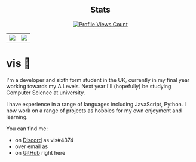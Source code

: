 <h2 align="center">Stats</h2>
<a href="https://github.com/vis2x">
  <p align="center">
    <img src="https://komarev.com/ghpvc/?username=vis2x" alt="Profile Views Count">
  </p>
</a>

<p align="center">
<table>
  <tr>
    <td align="center" style="padding=0;width=50%;">
      <img src="https://github-readme-stats.vercel.app/api/?username=vis2x&title_color=4F8CC9&text_color=9f9f9f&show_icons=true&bg_color=00000000&hide_border=true&icon_color=4F8CC9&hide_title=true&count_private=true" />
    </td>
    <td align="center" style="padding=0;width=50%;">
      <img src="https://github-readme-stats.quantumlytangled.vercel.app/api/top-langs/?username=vis2x&title_color=4F8CC9&text_color=9f9f9f&layout=compact&show_icons=true&bg_color=00000000&hide_border=true&icon_color=00000000&count_private=true" />
    </td>
  </tr>
</table>
</p>


# vis 👋

I'm a developer and sixth form student in the UK, currently in my final year working towards my A Levels. Next year I'll (hopefully) be studying Computer Science at university.

I have experience in a range of languages including JavaScript, Python. I now work on a range of projects as hobbies for my own enjoyment and learning.

You can find me:
- on [Discord](https://discord.com) as vis#4374
- over email as <needtomake>
- on [GitHub](https://github.com/vis2x) right here










<!--# hi I'm vis 👋

<!--### 🌱 I’m currently learning ...
  Javascript

<!--### 🔭 I’m currently working on ...
  Python

<!--### 📫 How to reach me:
  on Discord as vis#4374
  over email at
  on GitHub right here

<!--
**vis2x/vis2x** is a ✨ _special_ ✨ repository because its `README.md` (this file) appears on your GitHub profile.

<!--Here are some ideas to get you started:

<!--- 🔭 I’m currently working on ...
- 🌱 I’m currently learning ...
- 👯 I’m looking to collaborate on ...
- 🤔 I’m looking for help with ...
- 💬 Ask me about ...

<!--- 😄 Pronouns: ...
- ⚡ Fun fact: ...
-->
